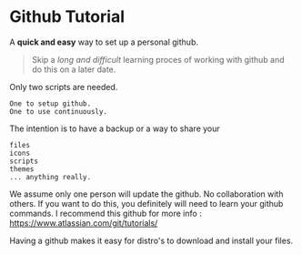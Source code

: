 # Github Tutorial

A **quick and easy** way to set up a personal github. 

>Skip a *long and difficult* learning proces of working with github and do this on a later date.

Only two scripts are needed.

    One to setup github.
    One to use continuously.

The intention is to have a backup or a way to share your

    files
    icons
    scripts
    themes
    ... anything really.

We assume only one person will update the github. No collaboration with others. 
If you want to do this, you definitely will need to learn your github commands.
I recommend this github for more info : https://www.atlassian.com/git/tutorials/

Having a github makes it easy for distro's to download and install your files.



